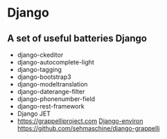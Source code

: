 # Django

## A set of useful batteries Django
- django-ckeditor
- django-autocomplete-light
- django-tagging
- django-bootstrap3
- django-modeltranslation
- django-daterange-filter
- django-phonenumber-field
- django-rest-framework
- Django JET
- https://grappelliproject.com
[Django-environ](https://github.com/joke2k/django-environ)
https://github.com/sehmaschine/django-grappelli
